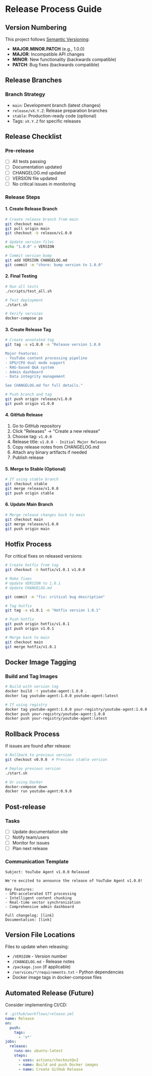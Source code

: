# Release Process Guide

## Version Numbering

This project follows [Semantic Versioning](https://semver.org/):
- **MAJOR.MINOR.PATCH** (e.g., 1.0.0)
- **MAJOR**: Incompatible API changes
- **MINOR**: New functionality (backwards compatible)
- **PATCH**: Bug fixes (backwards compatible)

## Release Branches

### Branch Strategy
- `main`: Development branch (latest changes)
- `release/vX.Y.Z`: Release preparation branches
- `stable`: Production-ready code (optional)
- Tags: `vX.Y.Z` for specific releases

## Release Checklist

### Pre-release
- [ ] All tests passing
- [ ] Documentation updated
- [ ] CHANGELOG.md updated
- [ ] VERSION file updated
- [ ] No critical issues in monitoring

### Release Steps

#### 1. Create Release Branch
```bash
# Create release branch from main
git checkout main
git pull origin main
git checkout -b release/v1.0.0

# Update version files
echo "1.0.0" > VERSION

# Commit version bump
git add VERSION CHANGELOG.md
git commit -m "chore: bump version to 1.0.0"
```

#### 2. Final Testing
```bash
# Run all tests
./scripts/test_all.sh

# Test deployment
./start.sh

# Verify services
docker-compose ps
```

#### 3. Create Release Tag
```bash
# Create annotated tag
git tag -a v1.0.0 -m "Release version 1.0.0

Major Features:
- YouTube content processing pipeline
- GPU/CPU dual mode support
- RAG-based Q&A system
- Admin dashboard
- Data integrity management

See CHANGELOG.md for full details."

# Push branch and tag
git push origin release/v1.0.0
git push origin v1.0.0
```

#### 4. GitHub Release
1. Go to GitHub repository
2. Click "Releases" → "Create a new release"
3. Choose tag: `v1.0.0`
4. Release title: `v1.0.0 - Initial Major Release`
5. Copy release notes from CHANGELOG.md
6. Attach any binary artifacts if needed
7. Publish release

#### 5. Merge to Stable (Optional)
```bash
# If using stable branch
git checkout stable
git merge release/v1.0.0
git push origin stable
```

#### 6. Update Main Branch
```bash
# Merge release changes back to main
git checkout main
git merge release/v1.0.0
git push origin main
```

## Hotfix Process

For critical fixes on released versions:

```bash
# Create hotfix from tag
git checkout -b hotfix/v1.0.1 v1.0.0

# Make fixes
# Update VERSION to 1.0.1
# Update CHANGELOG.md

git commit -m "fix: critical bug description"

# Tag hotfix
git tag -a v1.0.1 -m "Hotfix version 1.0.1"

# Push hotfix
git push origin hotfix/v1.0.1
git push origin v1.0.1

# Merge back to main
git checkout main
git merge hotfix/v1.0.1
```

## Docker Image Tagging

### Build and Tag Images
```bash
# Build with version tag
docker build -t youtube-agent:1.0.0 .
docker tag youtube-agent:1.0.0 youtube-agent:latest

# If using registry
docker tag youtube-agent:1.0.0 your-registry/youtube-agent:1.0.0
docker push your-registry/youtube-agent:1.0.0
docker push your-registry/youtube-agent:latest
```

## Rollback Process

If issues are found after release:

```bash
# Rollback to previous version
git checkout v0.9.0  # Previous stable version

# Deploy previous version
./start.sh

# Or using Docker
docker-compose down
docker run youtube-agent:0.9.0
```

## Post-release

### Tasks
- [ ] Update documentation site
- [ ] Notify team/users
- [ ] Monitor for issues
- [ ] Plan next release

### Communication Template
```
Subject: YouTube Agent v1.0.0 Released

We're excited to announce the release of YouTube Agent v1.0.0!

Key Features:
- GPU-accelerated STT processing
- Intelligent content chunking
- Real-time vector synchronization
- Comprehensive admin dashboard

Full changelog: [link]
Documentation: [link]
```

## Version File Locations

Files to update when releasing:
- `/VERSION` - Version number
- `/CHANGELOG.md` - Release notes
- `/package.json` (if applicable)
- `/services/*/requirements.txt` - Python dependencies
- Docker image tags in docker-compose files

## Automated Release (Future)

Consider implementing CI/CD:
```yaml
# .github/workflows/release.yml
name: Release
on:
  push:
    tags:
      - 'v*'
jobs:
  release:
    runs-on: ubuntu-latest
    steps:
      - uses: actions/checkout@v2
      - name: Build and push Docker images
      - name: Create GitHub Release
```